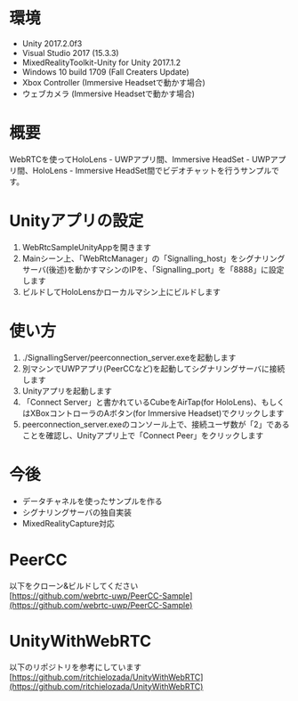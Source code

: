 # 環境
* Unity 2017.2.0f3
* Visual Studio 2017 (15.3.3)
* MixedRealityToolkit-Unity for Unity 2017.1.2
* Windows 10 build 1709 (Fall Creaters Update)
* Xbox Controller (Immersive Headsetで動かす場合)
* ウェブカメラ (Immersive Headsetで動かす場合)

# 概要
WebRTCを使ってHoloLens - UWPアプリ間、Immersive HeadSet - UWPアプリ間、HoloLens - Immersive HeadSet間でビデオチャットを行うサンプルです。

# Unityアプリの設定
1. WebRtcSampleUnityAppを開きます
2. Mainシーン上、「WebRtcManager」の「Signalling_host」をシグナリングサーバ(後述)を動かすマシンのIPを、「Signalling_port」を「8888」に設定します
3. ビルドしてHoloLensかローカルマシン上にビルドします

# 使い方
1. ./SignallingServer/peerconnection_server.exeを起動します
2. 別マシンでUWPアプリ(PeerCCなど)を起動してシグナリングサーバに接続します
3. Unityアプリを起動します
4. 「Connect Server」と書かれているCubeをAirTap(for HoloLens)、もしくはXBoxコントローラのAボタン(for Immersive Headset)でクリックします
5. peerconnection_server.exeのコンソール上で、接続ユーザ数が「2」であることを確認し、Unityアプリ上で「Connect Peer」をクリックします

# 今後
* データチャネルを使ったサンプルを作る
* シグナリングサーバの独自実装
* MixedRealityCapture対応

# PeerCC
以下をクローン&ビルドしてください  
[https://github.com/webrtc-uwp/PeerCC-Sample](https://github.com/webrtc-uwp/PeerCC-Sample)

# UnityWithWebRTC
以下のリポジトリを参考にしています  
[https://github.com/ritchielozada/UnityWithWebRTC](https://github.com/ritchielozada/UnityWithWebRTC)